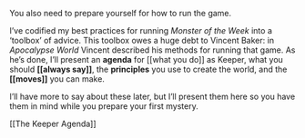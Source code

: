 
You also need to prepare yourself for how to run the game.

I’ve codified my best practices for running *Monster of the Week* into a ‘toolbox’ of advice. This toolbox owes a huge debt to Vincent Baker: in *Apocalypse World* Vincent described his methods for running that game. As he’s done, I’ll present an **agenda** for [[what you do]] as Keeper, what you should **[[always say]]**, the **principles** you use to create the world, and the **[[moves]]** you can make.

I’ll have more to say about these later, but I’ll present them here so you have them in mind while you prepare your first mystery.

[[The Keeper Agenda]]
